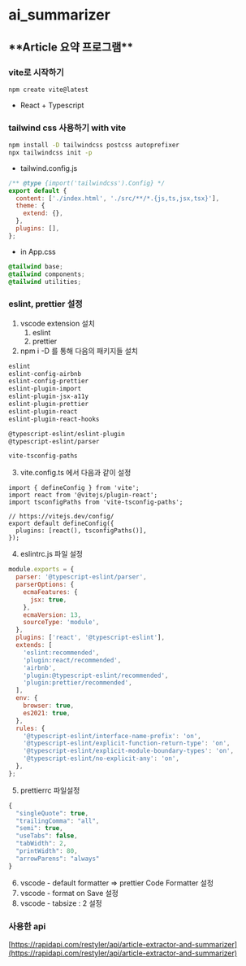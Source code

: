 # ai_summarizer

## \***\*Article 요약 프로그램\*\***

### vite로 시작하기

```bash
npm create vite@latest
```

- React + Typescript

### tailwind css 사용하기 with vite

```bash
npm install -D tailwindcss postcss autoprefixer
npx tailwindcss init -p
```

- tailwind.config.js

```jsx
/** @type {import('tailwindcss').Config} */
export default {
  content: ['./index.html', './src/**/*.{js,ts,jsx,tsx}'],
  theme: {
    extend: {},
  },
  plugins: [],
};
```

- in App.css

```css
@tailwind base;
@tailwind components;
@tailwind utilities;
```

### eslint, prettier 설정

1. vscode extension 설치
   1. eslint
   2. prettier
2. npm i -D 를 통해 다음의 패키지들 설치

```bash
eslint
eslint-config-airbnb
eslint-config-prettier
eslint-plugin-import
eslint-plugin-jsx-a11y
eslint-plugin-prettier
eslint-plugin-react
eslint-plugin-react-hooks

@typescript-eslint/eslint-plugin
@typescript-eslint/parser

vite-tsconfig-paths
```

3. vite.config.ts 에서 다음과 같이 설정

```tsx
import { defineConfig } from 'vite';
import react from '@vitejs/plugin-react';
import tsconfigPaths from 'vite-tsconfig-paths';

// https://vitejs.dev/config/
export default defineConfig({
  plugins: [react(), tsconfigPaths()],
});
```

4. eslintrc.js 파일 설정

```jsx
module.exports = {
  parser: '@typescript-eslint/parser',
  parserOptions: {
    ecmaFeatures: {
      jsx: true,
    },
    ecmaVersion: 13,
    sourceType: 'module',
  },
  plugins: ['react', '@typescript-eslint'],
  extends: [
    'eslint:recommended',
    'plugin:react/recommended',
    'airbnb',
    'plugin:@typescript-eslint/recommended',
    'plugin:prettier/recommended',
  ],
  env: {
    browser: true,
    es2021: true,
  },
  rules: {
    '@typescript-eslint/interface-name-prefix': 'on',
    '@typescript-eslint/explicit-function-return-type': 'on',
    '@typescript-eslint/explicit-module-boundary-types': 'on',
    '@typescript-eslint/no-explicit-any': 'on',
  },
};
```

5. prettierrc 파일설정

```jsx
{
  "singleQuote": true,
  "trailingComma": "all",
  "semi": true,
  "useTabs": false,
  "tabWidth": 2,
  "printWidth": 80,
  "arrowParens": "always"
}
```

6. vscode - default formatter ⇒ prettier Code Formatter 설정
7. vscode - format on Save 설정
8. vscode - tabsize : 2 설정

### 사용한 api

[https://rapidapi.com/restyler/api/article-extractor-and-summarizer](https://rapidapi.com/restyler/api/article-extractor-and-summarizer)
